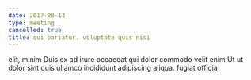 ```yaml
---
date: 2017-08-13
type: meeting
cancelled: true
title: qui pariatur. voluptate quis nisi
---
```

elit, minim Duis ex ad irure occaecat qui dolor commodo velit enim Ut ut dolor sint quis ullamco incididunt adipiscing aliqua. fugiat officia